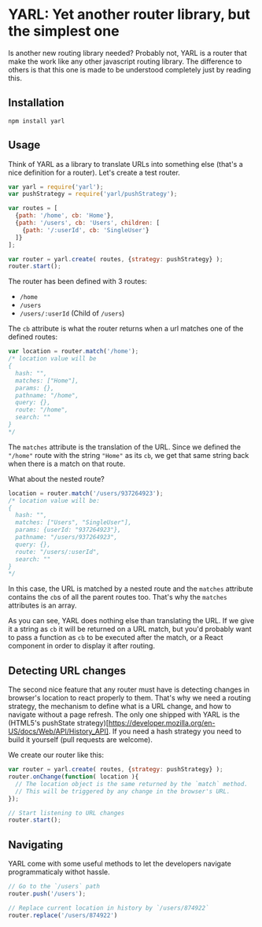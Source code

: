 YARL: Yet another router library, but the simplest one
======================================================

Is another new routing library needed? Probably not, YARL is a router that make the work like any other javascript routing library. The difference to others is that this one is made to be understood completely just by reading this.

## Installation

```
npm install yarl
```

## Usage

Think of YARL as a library to translate URLs into something else (that's a nice definition for a router). Let's create a test router.

```js
var yarl = require('yarl');
var pushStrategy = require('yarl/pushStrategy');

var routes = [
  {path: '/home', cb: 'Home'},
  {path: '/users', cb: 'Users', children: [
    {path: '/:userId', cb: 'SingleUser'}
  ]}
];

var router = yarl.create( routes, {strategy: pushStrategy} );
router.start();
```

The router has been defined with 3 routes:
- `/home`
- `/users`
- `/users/:userId` (Child of `/users`)

The `cb` attribute is what the router returns when a url matches one of the defined routes:

```js
var location = router.match('/home');
/* location value will be
{
  hash: "",
  matches: ["Home"],
  params: {},
  pathname: "/home",
  query: {},
  route: "/home",
  search: ""
}
*/
```
The `matches` attribute is the translation of the URL. Since we defined the `"/home"` route with the string `"Home"` as its `cb`, we get that same string back when there is a match on that route.

What about the nested route?

```js
location = router.match('/users/937264923');
/* location value will be:
{
  hash: "",
  matches: ["Users", "SingleUser"],
  params: {userId: "937264923"},
  pathname: "/users/937264923",
  query: {},
  route: "/users/:userId",
  search: ""
}
*/
```
In this case, the URL is matched by a nested route and the `matches` attribute contains the `cb`s of all the parent routes too. That's why the `matches` attributes is an array.

As you can see, YARL does nothing else than translating the URL. If we give it a string as `cb` it will be returned on a URL match, but you'd probably want to pass a function as `cb` to be executed after the match, or a React component in order to display it after routing.

## Detecting URL changes
The second nice feature that any router must have is detecting changes in browser's location to react properly to them. That's why we need a routing strategy, the mechanism to define what is a URL change, and how to navigate without a page refresh. The only one shipped with YARL is the (HTML5's pushState strategy)[https://developer.mozilla.org/en-US/docs/Web/API/History_API]. If you need a hash strategy you need to build it yourself (pull requests are welcome).

We create our router like this:
```js
var router = yarl.create( routes, {strategy: pushStrategy} );
router.onChange(function( location ){
  // The location object is the same returned by the `match` method.
  // This will be triggered by any change in the browser's URL.
});

// Start listening to URL changes
router.start();
```

## Navigating
YARL come with some useful methods to let the developers navigate programmaticaly withot hassle.

```js
// Go to the `/users` path
router.push('/users');

// Replace current location in history by `/users/874922`
router.replace('/users/874922')
```
